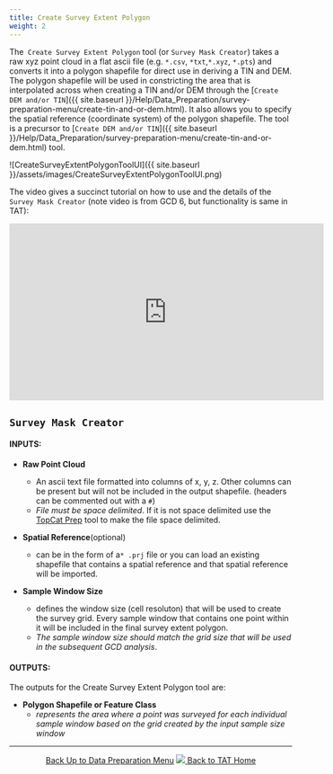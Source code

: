 ```yaml
---
title: Create Survey Extent Polygon
weight: 2
---
```


The` Create Survey Extent Polygon` tool (or `Survey Mask Creator`) takes a raw xyz point cloud in a flat ascii file (e.g. `*.csv`, `*txt`,`*.xyz`, `*.pts`) and converts it into a polygon shapefile for direct use in deriving a TIN and DEM. The polygon shapefile will be used in constricting the area that is interpolated across when creating a TIN and/or DEM through the [`Create DEM and/or TIN`]({{ site.baseurl }}/Help/Data_Preparation/survey-preparation-menu/create-tin-and-or-dem.html). It also allows you to specify the spatial reference (coordinate system) of the polygon shapefile. The tool is a precursor to [`Create DEM and/or TIN`]({{ site.baseurl }}/Help/Data_Preparation/survey-preparation-menu/create-tin-and-or-dem.html) tool.

![CreateSurveyExtentPolygonToolUI]({{ site.baseurl }}/assets/images/CreateSurveyExtentPolygonToolUI.png)

The  video gives a succinct tutorial on how to use and the details of the `Survey Mask Creator` (note video is from GCD 6, but functionality is same in TAT):

<iframe width="560" height="315" src="https://www.youtube.com/embed/O6MR16S2mBc" frameborder="0" gesture="media" allow="encrypted-media" allowfullscreen></iframe>


## `Survey Mask Creator`

#### INPUTS:


- **Raw Point Cloud**
  - An ascii text file formatted into columns of x, y, z. Other columns can be present but will not be included in the output shapefile. (headers can be commented out with a `#`)
  - *File must be space delimited*. If it is not space delimited use the [TopCat Prep](http://mbes.joewheaton.org/background/mbes-tools-command-reference/data-preparation/topcat-prep) tool to make the file space delimited. 

- **Spatial Reference**(optional)
  - can be in the form of a`* .prj` file or you can load an existing shapefile that contains a spatial reference and that spatial reference will be imported.

- **Sample Window Size**
  - defines the window size (cell resoluton) that will be used to create the survey grid. Every sample window that contains one point within it will be included in the final survey extent polygon.
  - *The sample window size should match the grid size that will be used in the subsequent GCD analysis*.

#### OUTPUTS:

The outputs for the Create Survey Extent Polygon tool are:

- **Polygon Shapefile or Feature Class**
  - *represents the area where a point was surveyed for each individual sample window based on the grid created by the input sample size window*





------

<div align="center">
	<a class="hollow button" href="{{ site.baseurl }}/Help/Data_Preparation/survey-preparation-menu/"><i class="fa fa-arrow-circle-up"></i> Back Up to Data Preparation Menu</a> 
	<a class="hollow button" href="{{ site.baseurl }}/"><img src="{{ site.baseurl }}/assets/images/Tatty.png">  Back to TAT Home </a>  
</div>